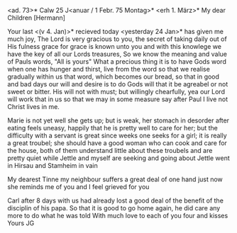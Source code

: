 <ad. 73>* Calw 25 J<anuar / 1 Febr. 75 Montag>*
 <erh 1. März>*
My dear Children [Hermann]

Your last <(v 4. Jan)>* recieved today <yesterday 24 Jan>* has given me much joy, The Lord is very gracious to you, the secret of taking daily out of His fulness grace for grace is known unto you and with this knowlege we have the key of all our Lords treasures, So we know the meaning and value of Pauls words, "All is yours" What a precious thing it is to have Gods word when one has hunger and thirst, live from the word so that we realise gradually within us that word, which becomes our bread, so that in good and bad days our will and desire is to do Gods will that it be agreabel or not sweet or bitter. His will not with must; but willingly chearfully, yea our Lord will work that in us so that we may in some measure say after Paul I live not Christ lives in me.

Marie is not yet well she gets up; but is weak, her stomach in desorder after eating feels uneasy, happily that he is pretty well to care for her; but the difficulty with a servant is great since weeks one seeks for a girl; it is really a great troubel; she should have a good woman who can cook and care for the house, both of them understand little about these troubels and are pretty quiet while Jettle and myself are seeking and going about Jettle went in Hirsau and Stamheim in vain

My dearest Tinne my neighbour suffers a great deal of one hand just now she reminds me of you and I feel grieved for you

Carl after 8 days with us had already lost a good deal of the benefit of the disciplin of his papa. So that it is good to go home again, he did care any more to do what he was told With much love to each of you four and kisses
 Yours JG
